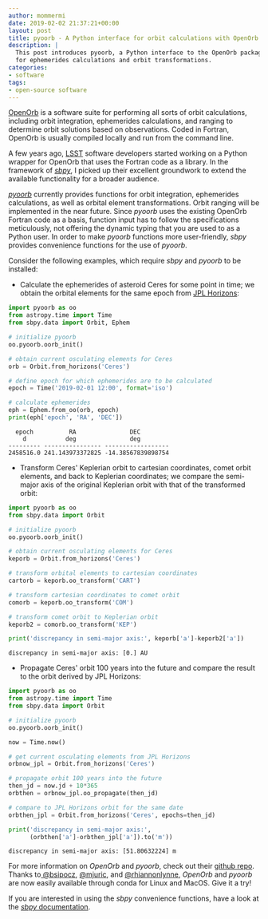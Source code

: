 ```yaml
---
author: mommermi
date: 2019-02-02 21:37:21+00:00
layout: post
title: pyoorb - A Python interface for orbit calculations with OpenOrb
description: |
  This post introduces pyoorb, a Python interface to the OpenOrb package
  for ephemerides calculations and orbit transformations.
categories:
- software
tags:
- open-source software
---
```


[OpenOrb](https://github.com/oorb/oorb) is a software suite for performing all sorts of orbit calculations, including orbit integration, ephemerides calculations, and ranging to determine orbit solutions based on observations. Coded in Fortran, OpenOrb is usually compiled locally and run from the command line.

A few years ago, [LSST](https://www.lsst.org/) software developers started working on a Python wrapper for OpenOrb that uses the Fortran code as a library. In the framework of _[sbpy](http://sbpy.org)_, I picked up their excellent groundwork to extend the available functionality for a broader audience.

[_pyoorb_](https://github.com/oorb/oorb/tree/master/python) currently provides functions for orbit integration, ephemerides calculations, as well as orbital element transformations. Orbit ranging will be implemented in the near future. Since _pyoorb_ uses the existing OpenOrb Fortran code as a basis, function input has to follow the specifications meticulously, not offering the dynamic typing that you are used to as a Python user. In order to make _pyoorb_ functions more user-friendly, _sbpy_ provides convenience functions for the use of _pyoorb_.

Consider the following examples, which require _sbpy_ and _pyoorb_ to be installed:
	
  * Calculate the ephemerides of asteroid Ceres for some point in time; we obtain the orbital elements for the same epoch from [JPL Horizons](https://ssd.jpl.nasa.gov/horizons.cgi):


```python
import pyoorb as oo
from astropy.time import Time
from sbpy.data import Orbit, Ephem

# initialize pyoorb
oo.pyoorb.oorb_init()

# obtain current osculating elements for Ceres
orb = Orbit.from_horizons('Ceres')

# define epoch for which ephemerides are to be calculated
epoch = Time('2019-02-01 12:00', format='iso')

# calculate ephemerides
eph = Ephem.from_oo(orb, epoch)
print(eph['epoch', 'RA', 'DEC'])
```
    
      epoch          RA               DEC        
        d           deg               deg        
    --------- ---------------- ------------------
    2458516.0 241.143973372825 -14.38567839898754

	
  * Transform Ceres' Keplerian orbit to cartesian coordinates, comet orbit elements, and back to Keplerian coordinates; we compare the semi-major axis of the original Keplerian orbit with that of the transformed orbit:


```python
import pyoorb as oo
from sbpy.data import Orbit

# initialize pyoorb
oo.pyoorb.oorb_init()

# obtain current osculating elements for Ceres
keporb = Orbit.from_horizons('Ceres')

# transform orbital elements to cartesian coordinates
cartorb = keporb.oo_transform('CART')

# transform cartesian coordinates to comet orbit
comorb = keporb.oo_transform('COM')

# transform comet orbit to Keplerian orbit
keporb2 = comorb.oo_transform('KEP')

print('discrepancy in semi-major axis:', keporb['a']-keporb2['a'])
```
    
    discrepancy in semi-major axis: [0.] AU

	
  * Propagate Ceres' orbit 100 years into the future and compare the result to the orbit derived by JPL Horizons:


```python
import pyoorb as oo
from astropy.time import Time
from sbpy.data import Orbit

# initialize pyoorb
oo.pyoorb.oorb_init()

now = Time.now()

# get current osculating elements from JPL Horizons
orbnow_jpl = Orbit.from_horizons('Ceres')

# propagate orbit 100 years into the future
then_jd = now.jd + 10*365
orbthen = orbnow_jpl.oo_propagate(then_jd)

# compare to JPL Horizons orbit for the same date
orbthen_jpl = Orbit.from_horizons('Ceres', epochs=then_jd)

print('discrepancy in semi-major axis:',
      (orbthen['a']-orbthen_jpl['a']).to('m'))
```
    
    discrepancy in semi-major axis: [51.80632224] m


For more information on _OpenOrb_ and _pyoorb_, check out their [github repo](https://github.com/oorb/oorb). Thanks to[ @bsipocz](https://github.com/bsipocz/), [@mjuric](https://github.com/mjuric/), and [@rhiannonlynne](https://github.com/rhiannonlynne/), _OpenOrb_ and _pyoorb_ are now easily available through conda for Linux and MacOS. Give it a try!

If you are interested in using the _sbpy_ convenience functions, have a look at the [_sbpy_ documentation](https://sbpy.readthedocs.io/en/latest/).



